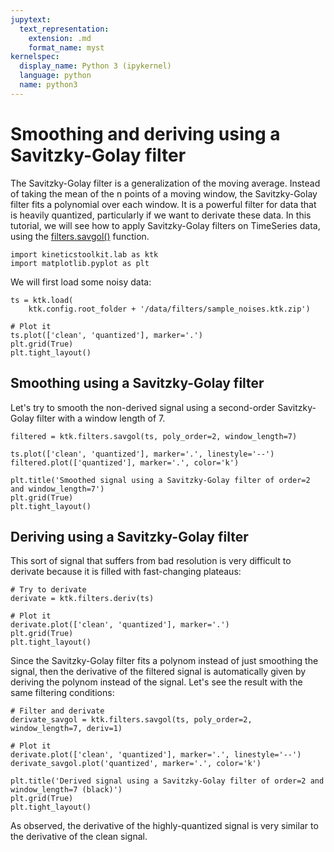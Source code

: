 ```yaml
---
jupytext:
  text_representation:
    extension: .md
    format_name: myst
kernelspec:
  display_name: Python 3 (ipykernel)
  language: python
  name: python3
---
```


# Smoothing and deriving using a Savitzky-Golay filter

The Savitzky-Golay filter is a generalization of the moving average. Instead of taking the mean of the n points of a moving window, the Savitzky-Golay filter fits a polynomial over each window. It is a powerful filter for data that is heavily quantized, particularly if we want to derivate these data. In this tutorial, we will see how to apply Savitzky-Golay filters on TimeSeries data, using the [filters.savgol()](/api/kineticstoolkit.filters.savgol.rst) function.

```{code-cell}
import kineticstoolkit.lab as ktk
import matplotlib.pyplot as plt
```

We will first load some noisy data:

```{code-cell}
ts = ktk.load(
    ktk.config.root_folder + '/data/filters/sample_noises.ktk.zip')

# Plot it
ts.plot(['clean', 'quantized'], marker='.')
plt.grid(True)
plt.tight_layout()
```

## Smoothing using a Savitzky-Golay filter

Let's try to smooth the non-derived signal using a second-order Savitzky-Golay filter with a window length of 7.

```{code-cell}
filtered = ktk.filters.savgol(ts, poly_order=2, window_length=7)

ts.plot(['clean', 'quantized'], marker='.', linestyle='--')
filtered.plot(['quantized'], marker='.', color='k')

plt.title('Smoothed signal using a Savitzky-Golay filter of order=2 and window_length=7')
plt.grid(True)
plt.tight_layout()
```

## Deriving using a Savitzky-Golay filter

This sort of signal that suffers from bad resolution is very difficult to derivate because it is filled with fast-changing plateaus:

```{code-cell}
# Try to derivate
derivate = ktk.filters.deriv(ts)

# Plot it
derivate.plot(['clean', 'quantized'], marker='.')
plt.grid(True)
plt.tight_layout()
```

Since the Savitzky-Golay filter fits a polynom instead of just smoothing the signal, then the derivative of the filtered signal is automatically given by deriving the polynom instead of the signal. Let's see the result with the same filtering conditions:

```{code-cell}
# Filter and derivate
derivate_savgol = ktk.filters.savgol(ts, poly_order=2, window_length=7, deriv=1)

# Plot it
derivate.plot(['clean', 'quantized'], marker='.', linestyle='--')
derivate_savgol.plot('quantized', marker='.', color='k')

plt.title('Derived signal using a Savitzky-Golay filter of order=2 and window_length=7 (black)')
plt.grid(True)
plt.tight_layout()
```

As observed, the derivative of the highly-quantized signal is very similar to the derivative of the clean signal.
